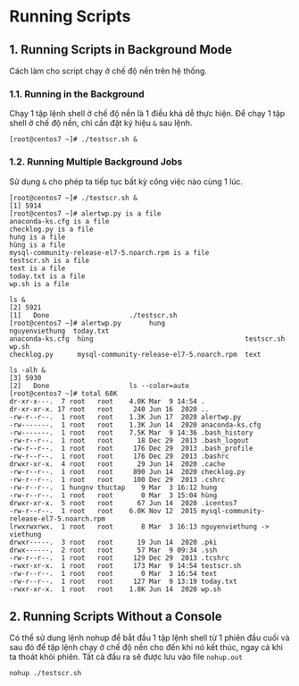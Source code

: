 # Running Scripts

## 1. Running Scripts in Background Mode

Cách làm cho script chạy ở chế độ nền trên hệ thống. 

### 1.1. Running in the Background

Chạy 1 tập lệnh shell ở chế độ nền là 1 điều khá dễ thực hiện. Để chạy 1 tập shell ở chế độ nền, chỉ cần đặt ký hiệu `&` sau lệnh. 

```
[root@centos7 ~]# ./testscr.sh &
```

### 1.2. Running Multiple Background Jobs

Sử dụng `&` cho phép ta tiếp tục bất kỳ công việc nào cùng 1 lúc. 

```
[root@centos7 ~]# ./testscr.sh &
[1] 5914
[root@centos7 ~]# alertwp.py is a file
anaconda-ks.cfg is a file
checklog.py is a file
hung is a file
hùng is a file
mysql-community-release-el7-5.noarch.rpm is a file
testscr.sh is a file
text is a file
today.txt is a file
wp.sh is a file
```
```
ls &
[2] 5921
[1]   Done                    ./testscr.sh
[root@centos7 ~]# alertwp.py       hung                                      nguyenviethung  today.txt
anaconda-ks.cfg  hùng                                      testscr.sh      wp.sh
checklog.py      mysql-community-release-el7-5.noarch.rpm  text
```
```
ls -alh &
[3] 5930
[2]   Done                    ls --color=auto
[root@centos7 ~]# total 68K
dr-xr-x---.  7 root   root    4.0K Mar  9 14:54 .
dr-xr-xr-x. 17 root   root     240 Jun 16  2020 ..
-rw-r--r--.  1 root   root    1.3K Jun 17  2020 alertwp.py
-rw-------.  1 root   root    1.3K Jun 14  2020 anaconda-ks.cfg
-rw-------.  1 root   root    7.5K Mar  9 14:36 .bash_history
-rw-r--r--.  1 root   root      18 Dec 29  2013 .bash_logout
-rw-r--r--.  1 root   root     176 Dec 29  2013 .bash_profile
-rw-r--r--.  1 root   root     176 Dec 29  2013 .bashrc
drwxr-xr-x.  4 root   root      29 Jun 14  2020 .cache
-rw-r--r--.  1 root   root     890 Jun 14  2020 checklog.py
-rw-r--r--.  1 root   root     100 Dec 29  2013 .cshrc
-rw-r--r--.  1 hungnv thuctap    9 Mar  3 16:12 hung
-rw-r--r--.  1 root   root       0 Mar  3 15:04 hùng
drwxr-xr-x.  5 root   root      67 Jun 14  2020 .icentos7
-rw-r--r--.  1 root   root    6.0K Nov 12  2015 mysql-community-release-el7-5.noarch.rpm
lrwxrwxrwx.  1 root   root       8 Mar  3 16:13 nguyenviethung -> viethung
drwxr-----.  3 root   root      19 Jun 14  2020 .pki
drwx------.  2 root   root      57 Mar  9 09:34 .ssh
-rw-r--r--.  1 root   root     129 Dec 29  2013 .tcshrc
-rwxr-xr-x.  1 root   root     173 Mar  9 14:54 testscr.sh
-rw-r--r--.  1 root   root       0 Mar  3 16:54 text
-rw-r--r--.  1 root   root     127 Mar  9 13:19 today.txt
-rwxr-xr-x.  1 root   root    1.8K Jun 14  2020 wp.sh
```

## 2. Running Scripts Without a Console

Có thể sử dung lệnh nohup để bắt đầu 1 tập lệnh shell từ 1 phiên đầu cuối và sau đó để tập lệnh chạy ở chế độ nền cho đến khi nó kết thúc, ngay cả khi ta thoát khỏi phiên. Tất cả đầu ra sẽ được lưu vào file `nohup.out`

```
nohup ./testscr.sh
```








